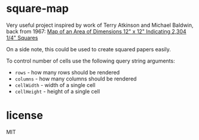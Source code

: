 # square-map

Very useful project inspired by work of Terry Atkinson and Michael Baldwin,
back from 1967: [Map of an Area of Dimensions 12" x 12" Indicating 2,304 1/4" Squares
](https://www.moma.org/collection/works/75331)

On a side note, this could be used to create squared papers easily.

To control number of cells use the following query string arguments:

* `rows` - how many rows should be rendered
* `columns` - how many columns should be rendered
* `cellWidth` - width of a single cell
* `cellHeight` - height of a single cell

# license

MIT

